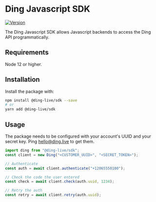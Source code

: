 # Ding Javascript SDK

[![Version](https://img.shields.io/npm/v/@ding-live/sdk.svg)](https://www.npmjs.org/package/@ding-live/sdk.svg)

The Ding Javascript SDK allows Javascript backends to access the Ding API programmatically.

## Requirements

Node 12 or higher.

## Installation

Install the package with:

```sh
npm install @ding-live/sdk --save
# or
yarn add @ding-live/sdk
```

## Usage

The package needs to be configured with your account's UUID and your secret key. Ping hello@ding.live to get them.

```typescript
import ding from "@ding-live/sdk";
const client = new Ding("<CUSTOMER_UUID>", "<SECRET_TOKEN>");

// Authenticate
const auth = await client.authenticate("+12065550100");

// Check the code the user entered
const check = await client.check(auth.uuid, 1234);

// Retry the auth
const retry = await client.retry(auth.uuid);
```

